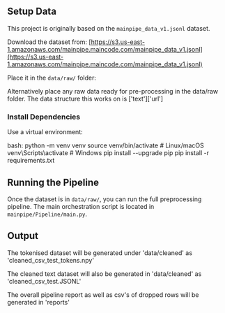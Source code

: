 ## Setup Data

This project is originally based on the `mainpipe_data_v1.jsonl` dataset.

Download the dataset from: 
   [https://s3.us-east-1.amazonaws.com/mainpipe.maincode.com/mainpipe_data_v1.jsonl](https://s3.us-east-1.amazonaws.com/mainpipe.maincode.com/mainpipe_data_v1.jsonl)

Place it in the `data/raw/` folder:

Alternatively place any raw data ready for pre-processing in the data/raw folder. The data structure this works on is ['text']['url']


### Install Dependencies

Use a virtual environment:

bash:
python -m venv venv
source venv/bin/activate   # Linux/macOS
venv\Scripts\activate      # Windows
pip install --upgrade pip
pip install -r requirements.txt

## Running the Pipeline

Once the dataset is in `data/raw/`, you can run the full preprocessing pipeline. The main orchestration script is located in `mainpipe/Pipeline/main.py`.

## Output

The tokenised dataset will be generated under 'data/cleaned' as 'cleaned_csv_test_tokens.npy'

The cleaned text dataset will also be generated in 'data/cleaned' as 'cleaned_csv_test.JSONL'

The overall pipeline report as well as csv's of dropped rows will be generated in 'reports'
